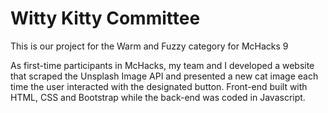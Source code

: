 # Witty Kitty Committee
This is our project for the Warm and Fuzzy category for McHacks 9

As first-time participants in McHacks, my team and I developed a website that scraped the Unsplash Image API 
and presented a new cat image each time the user interacted with the designated button. Front-end built with 
HTML, CSS and Bootstrap while the back-end was coded in Javascript.
